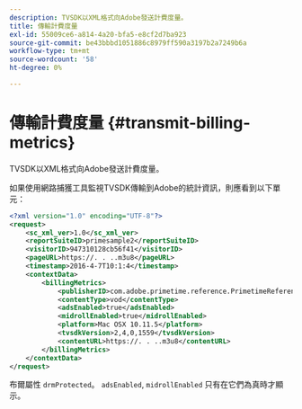 ```yaml
---
description: TVSDK以XML格式向Adobe發送計費度量。
title: 傳輸計費度量
exl-id: 55009ce6-a814-4a20-bfa5-e8cf2d7ba923
source-git-commit: be43bbbd1051886c8979ff590a3197b2a7249b6a
workflow-type: tm+mt
source-wordcount: '58'
ht-degree: 0%

---
```


# 傳輸計費度量 {#transmit-billing-metrics}

TVSDK以XML格式向Adobe發送計費度量。

<!--<a id="example_13ABDB1CC0B549968A534765378DA3A0"></a>-->

如果使用網路捕獲工具監視TVSDK傳輸到Adobe的統計資訊，則應看到以下單元：

```xml
<?xml version="1.0" encoding="UTF-8"?>
<request>
    <sc_xml_ver>1.0</sc_xml_ver>
    <reportSuiteID>primesample2</reportSuiteID>
    <visitorID>947310128cb56f41</visitorID>
    <pageURL>https://. . ..m3u8</pageURL>
    <timestamp>2016-4-7T10:1:4</timestamp>
    <contextData>
        <billingMetrics>
            <publisherID>com.adobe.primetime.reference.PrimetimeReference</publisherID>
            <contentType>vod</contentType>
            <adsEnabled>true</adsEnabled>
            <midrollEnabled>true</midrollEnabled>
            <platform>Mac OSX 10.11.5</platform>
            <tvsdkVersion>2,4,0,1559</tvsdkVersion>
            <contentURL>https://. . ..m3u8</contentURL>
        </billingMetrics>
    </contextData>
</request>
```

布爾屬性 `drmProtected`。 `adsEnabled`, `midrollEnabled` 只有在它們為真時才顯示。
